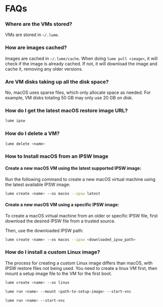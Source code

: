 # FAQs

### Where are the VMs stored?

VMs are stored in `~/.lume`.

### How are images cached?

Images are cached in `~/.lume/cache`. When doing `lume pull <image>`, it will check if the image is already cached. If not, it will download the image and cache it, removing any older versions.

### Are VM disks taking up all the disk space?

No, macOS uses sparse files, which only allocate space as needed. For example, VM disks totaling 50 GB may only use 20 GB on disk.

### How do I get the latest macOS restore image URL?

```bash
lume ipsw
```

### How do I delete a VM?

```bash
lume delete <name>
```

### How to Install macOS from an IPSW Image

#### Create a new macOS VM using the latest supported IPSW image:
Run the following command to create a new macOS virtual machine using the latest available IPSW image:

```bash
lume create <name> --os macos --ipsw latest
```

#### Create a new macOS VM using a specific IPSW image:
To create a macOS virtual machine from an older or specific IPSW file, first download the desired IPSW file from a trusted source.

Then, use the downloaded IPSW path:

```bash
lume create <name> --os macos --ipsw <downloaded_ipsw_path>
```

### How do I install a custom Linux image?

The process for creating a custom Linux image differs than macOS, with IPSW restore files not being used. You need to create a linux VM first, then mount a setup image file to the VM for the first boot.

```bash
lume create <name> --os linux

lume run <name> --mount <path-to-setup-image> --start-vnc

lume run <name> --start-vnc
```
